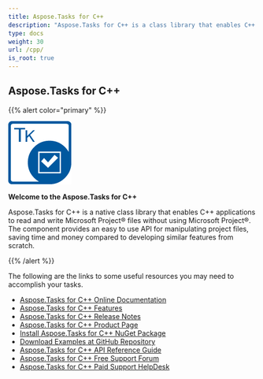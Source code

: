 ```yaml
---
title: Aspose.Tasks for C++
description: "Aspose.Tasks for C++ is a class library that enables C++ applications to generate, modify, convert, render, and print MPP, Primavera XML files without using Microsoft Project or Oracle Primavera software."
type: docs
weight: 30
url: /cpp/
is_root: true
---
```


## **Aspose.Tasks for C++**
{{% alert color="primary" %}} 

![Aspose.Tasks for C++ Product Logo](home_1.png)

**Welcome to the Aspose.Tasks for C++**

Aspose.Tasks for C++ is a native class library that enables C++ applications to read and write Microsoft Project® files without using Microsoft Project®. The component provides an easy to use API for manipulating project files, saving time and money compared to developing similar features from scratch.

{{% /alert %}} 

The following are the links to some useful resources you may need to accomplish your tasks.

- [Aspose.Tasks for C++ Online Documentation](/tasks/cpp/)
- [Aspose.Tasks for C++ Features](/tasks/cpp/product-overview/)
- [Aspose.Tasks for C++ Release Notes](/tasks/cpp/release-notes/)
- [Aspose.Tasks for C++ Product Page](https://products.aspose.com/tasks/cpp)
- [Install Aspose.Tasks for C++ NuGet Package](https://www.nuget.org/packages/Aspose.Tasks.Cpp/)
- [Download Examples at GitHub Repository](https://github.com/aspose-tasks/Aspose.Tasks-for-C)
- [Aspose.Tasks for C++ API Reference Guide](https://apireference.aspose.com/tasks/cpp)
- [Aspose.Tasks for C++ Free Support Forum](https://forum.aspose.com/c/tasks/15)
- [Aspose.Tasks for C++ Paid Support HelpDesk](https://helpdesk.aspose.com/)


